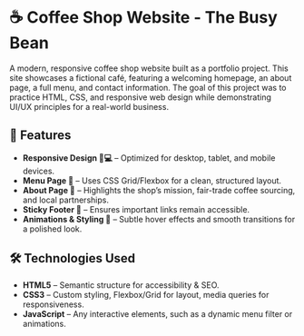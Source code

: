 <h1>☕ Coffee Shop Website - The Busy Bean</h1>
A modern, responsive coffee shop website built as a portfolio project. This site showcases a fictional café, featuring a welcoming homepage, an about page, a full menu, and contact information. The goal of this project was to practice HTML, CSS, and responsive web design while demonstrating UI/UX principles for a real-world business.

<br/>
<h2>🔹 Features</h2>
<ul>
  <li><b>Responsive Design 📱💻</b> – Optimized for desktop, tablet, and mobile devices.</li>
  <li><b>Menu Page 🍵</b> – Uses CSS Grid/Flexbox for a clean, structured layout.</li>
  <li><b>About Page 🌱</b> – Highlights the shop’s mission, fair-trade coffee sourcing, and local partnerships.</li>
  <li><b>Sticky Footer 📌</b> – Ensures important links remain accessible.</li>
  <li><b>Animations & Styling 🎨</b> – Subtle hover effects and smooth transitions for a polished look.</li>
</ul>

<h2>🛠️ Technologies Used</h2>
<ul>
  <li><b>HTML5</b> – Semantic structure for accessibility & SEO.</li>
  <li><b>CSS3</b> – Custom styling, Flexbox/Grid for layout, media queries for responsiveness.</li>
  <li><b>JavaScript</b> – Any interactive elements, such as a dynamic menu filter or animations.</li>
</ul>
